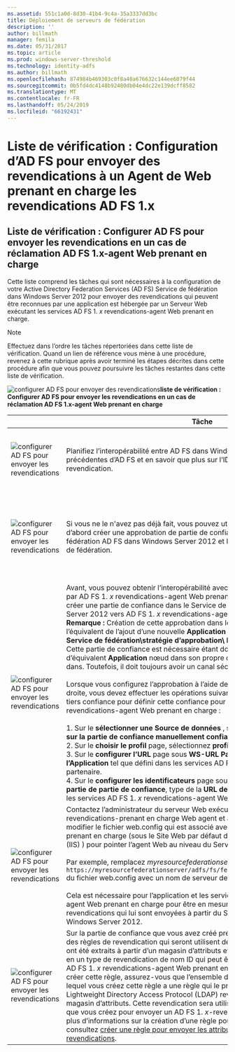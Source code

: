 ```yaml
---
ms.assetid: 551c1a0d-8d30-41b4-9c4a-35a3337dd3bc
title: Déploiement de serveurs de fédération
description: ''
author: billmath
manager: femila
ms.date: 05/31/2017
ms.topic: article
ms.prod: windows-server-threshold
ms.technology: identity-adfs
ms.author: billmath
ms.openlocfilehash: 874984b469303c0f8a40a676632c144ee6079f44
ms.sourcegitcommit: 0b5fd4dc4148b92480db04e4dc22e139dcff8582
ms.translationtype: MT
ms.contentlocale: fr-FR
ms.lasthandoff: 05/24/2019
ms.locfileid: "66192431"
---
```

# <a name="checklist-configuring-ad-fs-to-send-claims-to-an-ad-fs-1x-claims-aware-web-agent"></a>Liste de vérification : Configuration d’AD FS pour envoyer des revendications à un Agent de Web prenant en charge les revendications AD FS 1.x

  
## <a name="checklist-configuring-ad-fs-to-send-claims-to-an-adfs1x-claims-aware-web-agent"></a>Liste de vérification : Configurer AD FS pour envoyer les revendications en un cas de réclamation AD FS 1.x\-agent Web prenant en charge  
Cette liste comprend les tâches qui sont nécessaires à la configuration de votre Active Directory Federation Services \(AD FS\) Service de fédération dans Windows Server 2012 pour envoyer des revendications qui peuvent être reconnues par une application est hébergée par un Serveur Web exécutant les services AD FS 1. *x* revendications\-agent Web prenant en charge.  
  
> [!NOTE]  
> Effectuez dans l’ordre les tâches répertoriées dans cette liste de vérification. Quand un lien de référence vous mène à une procédure, revenez à cette rubrique après avoir terminé les étapes décrites dans cette procédure afin que vous pouvez poursuivre les tâches restantes dans cette liste de vérification.  
  
![configurer AD FS pour envoyer des revendications](media/2b05dce3-938f-4168-9b8f-1f4398cbdb9b.gif)**liste de vérification : Configurer AD FS pour envoyer les revendications en un cas de réclamation AD FS 1.x\-agent Web prenant en charge**  
  
||Tâche|Référence|  
|-|--------|-------------|  
|![configurer AD FS pour envoyer les revendications](media/icon_checkboxo.gif)|Planifiez l’interopérabilité entre AD FS dans Windows Server 2012 et les versions précédentes d’AD FS et en savoir que plus sur l’ID de nom de type de revendication.|![configurer AD FS pour envoyer des revendications](media/faa393df-4856-4431-9eda-4f4e5be72a90.gif)[planification de l’interopérabilité avec AD FS 1.x](https://technet.microsoft.com/library/ff678040.aspx)|  
|![configurer AD FS pour envoyer les revendications](media/icon_checkboxo.gif)|Si vous ne le n'avez pas déjà fait, vous pouvez utiliser le lien de droite à tout d’abord créer une approbation de partie de confiance entre le Service de fédération AD FS dans Windows Server 2012 et les services AD FS 1. *x* Service de fédération.|[Liste de vérification : configuration des services AD FS pour envoyer des revendications à un service de fédération AD FS 1.x](Checklist--Configuring-AD-FS-to-Send-Claims-to-an-AD-FS-1.x-Federation-Service.md)|  
|![configurer AD FS pour envoyer les revendications](media/icon_checkboxo.gif)|Avant, vous pouvez obtenir l’interopérabilité avec une application qui est hébergée par AD FS 1. *x* revendications\-agent Web prenant en charge, vous devez d’abord créer une partie de confiance dans le Service de fédération AD FS dans Windows Server 2012 vers AD FS 1. *x* revendications\-agent Web prenant en charge. **Remarque :** Création de cette approbation dans le Service de fédération AD FS est l’équivalent de l’ajout d’une nouvelle **Application** AD FS 1.x Federation Service \( **Service de fédération\\stratégie d’approbation\\ Mon organisation\\Application**\). Cette partie de confiance est nécessaire étant donné que AD FS n’a pas d’équivalent **Application** nœud dans son propre composant logiciel enfichable\-dans. Toutefois, il doit toujours avoir un canal sécurisé à l’application.<br /><br />Lorsque vous configurez l’approbation à l’aide de la procédure dans le lien vers la droite, vous devez effectuer les opérations suivantes dans l’Assistant Ajout partie tiers confiance pour définir cette confiance pour interagir avec un AD FS 1. *x* revendications\-agent Web prenant en charge :<br /><br />1.  Sur le **sélectionner une Source de données** , sélectionnez **entrer des données sur la partie de confiance manuellement confiance**.<br />2.  Sur le **choisir le profil** page, sélectionnez **profil ADFS 1.0 et 1.1**.<br />3.  Sur le **configurer l’URL** page sous **WS\-URL Passive Federation**, type la **URL de l’Application** tel que défini dans les services AD FS 1. *x* Service de fédération du partenaire.<br />4.  Sur le **configurer les identificateurs** page sous **identifiant d’approbation de partie de partie de confiance**, type de la **URL de l’Application** tel que défini dans les services AD FS 1. *x* revendications\-agent Web prenant en charge|![configurer AD FS pour envoyer des revendications](media/faa393df-4856-4431-9eda-4f4e5be72a90.gif)[créer une partie de confiance manuellement](../../ad-fs/operations/Create-a-Relying-Party-Trust.md)|  
|![configurer AD FS pour envoyer les revendications](media/icon_checkboxo.gif)|Contactez l’administrateur du serveur Web exécutant les services AD FS 1. *x* revendications\-prenant en charge Web agent et avez cet administrateur de modifier le fichier web.config qui est associé avec les revendications\-application prenant en charge \(sous le Site Web par défaut dans Internet Information Services \(IIS\) \) pour pointer l’agent Web au niveau du Service de fédération AD FS.<br /><br />Par exemple, remplacez *myresourcefederationserver* dans la balise `<fs> https://myresourcefederationserver/adfs/fs/federationserverservice.asmx</fs>` du fichier web.config avec un nom de serveur de fédération AD FS valid.<br /><br />Cela est nécessaire pour l’application et les services AD FS 1.x revendications\-agent Web prenant en charge pour être en mesure de consommer les revendications qui lui sont envoyées à partir du Service de fédération AD FS dans Windows Server 2012.|N\/A|  
|![configurer AD FS pour envoyer les revendications](media/icon_checkboxo.gif)|Sur la partie de confiance que vous avez créé précédemment, vous devez créer des règles de revendication qui seront utilisent des revendications entrantes qui ont été extraits à partir d’un magasin d’attributs et passer, filtrer ou les transformer en un type de revendication de nom ID qui peut être compris et consommé par le AD FS 1. *x* revendications\-agent Web prenant en charge. **Remarque :** Avant de créer cette règle, assurez-vous que l’ensemble de règles de revendication dans lequel vous créez cette règle a une règle qui le précède qui extrait d’abord un Lightweight Directory Access Protocol \(LDAP\) revendication d’attribut à partir d’un magasin d’attributs. Cette revendication sera utilisée comme entrée pour la règle que vous créez pour envoyer un AD FS 1. *x*\-revendication compatible avec. Pour plus d’informations sur la création d’une règle pour extraire un attribut LDAP, consultez [créer une règle pour envoyer les attributs LDAP en tant que revendications](../../ad-fs/operations/Create-a-Rule-to-Send-LDAP-Attributes-as-Claims.md).|![configurer AD FS pour envoyer des revendications](media/faa393df-4856-4431-9eda-4f4e5be72a90.gif)[créer une règle pour envoyer un AD FS 1.x revendication compatible avec](../../ad-fs/operations/Create-a-Rule-to-Send-an-AD-FS-1x-Compatible-Claim.md)|  
  

